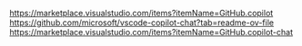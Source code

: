 https://marketplace.visualstudio.com/items?itemName=GitHub.copilot
https://github.com/microsoft/vscode-copilot-chat?tab=readme-ov-file
https://marketplace.visualstudio.com/items?itemName=GitHub.copilot-chat
